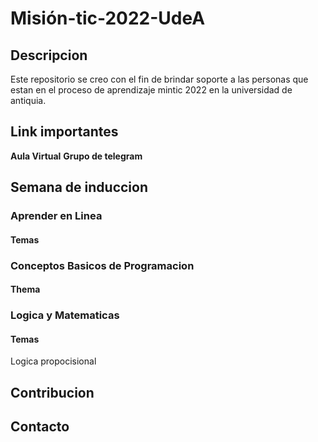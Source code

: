 # Misión-tic-2022-UdeA

## Descripcion

Este repositorio se creo con el fin de brindar soporte a las personas que estan en el proceso de aprendizaje mintic 2022 en la universidad de antiquia.

## Link importantes

**Aula Virtual**
**Grupo de telegram**

## Semana de induccion

### Aprender en Linea

#### Temas

### Conceptos Basicos de Programacion

#### Thema

### Logica y Matematicas

#### Temas

Logica propocisional

## Contribucion

## Contacto
